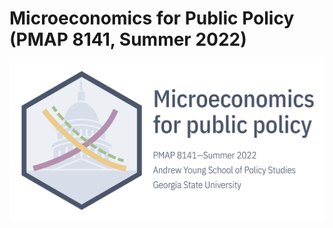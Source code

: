 # Microeconomics for Public Policy (PMAP 8141, Summer 2022)

![Econ image](static/img/social-image-s22.png)
